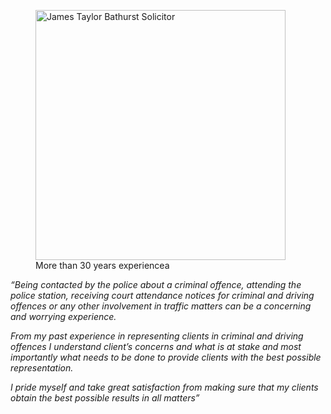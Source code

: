 


<figure class="imageright img250 hideforsmall"><img title="James Taylor Bathurst Solicitor" src="https://ik.imagekit.io/webtactics/jamestaylor/tr:w-250,h-250/police-600x440_RhPEtvR1R.jpg?updatedAt=1691292961121" alt="James Taylor Bathurst Solicitor" width="400px" height="auto">
<figcaption>More than 30 years experiencea</figcaption>
</figure>

<p><em>“Being contacted by the police about a criminal offence, attending the police station, receiving court attendance notices for criminal and driving offences or any other involvement in traffic matters can be a concerning and worrying experience.</em></p>

<p><em>From my past experience in representing clients in criminal and driving offences I understand client’s concerns and what is at stake and most importantly what needs to be done to provide clients with the best possible representation.</em></p>

<p><em>I pride myself and take great satisfaction from making sure that my clients obtain the best possible results in all matters”</em></p>



